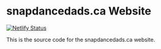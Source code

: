 # snapdancedads.ca Website

[![Netlify Status](https://api.netlify.com/api/v1/badges/684e0bcd-5515-487c-aa6b-6a07d148c51e/deploy-status)](https://app.netlify.com/sites/magnificent-chebakia-a85933/deploys)

This is the source code for the snapdancedads.ca website.

